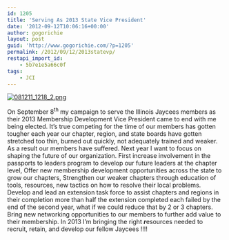 ```yaml
---
id: 1205
title: 'Serving As 2013 State Vice President'
date: '2012-09-12T10:06:16+00:00'
author: gogorichie
layout: post
guid: 'http://www.gogorichie.com/?p=1205'
permalink: /2012/09/12/2013statevp/
restapi_import_id:
    - 5b7e1e5a66c0f
tags:
    - JCI
---
```


[![](http://www.gogorichie.com/wp-content/uploads/2011/08/081211_1218_2.png "081211_1218_2.png")](http://www.gogorichie.com/wp-content/uploads/2011/08/081211_1218_2.png)

On September 8<sup>th</sup> my campaign to serve the Illinois Jaycees members as their 2013 Membership Development Vice President came to end with me being elected. It’s true competing for the time of our members has gotten tougher each year our chapter, region, and state boards have gotten stretched too thin, burned out quickly, not adequately trained and weaker. As a result our members have suffered. Next year I want to focus on shaping the future of our organization. First increase involvement in the passports to leaders program to develop our future leaders at the chapter level, Offer new membership development opportunities across the state to grow our chapters, Strengthen our weaker chapters through education of tools, resources, new tactics on how to resolve their local problems. Develop and lead an extension task force to assist chapters and regions in their completion more than half the extension completed each failed by the end of the second year, what if we could reduce that by 2 or 3 chapters. Bring new networking opportunities to our members to further add value to their membership. In 2013 I’m bringing the right ***r***esources needed to recruit, retain, and develop our fellow Jaycees !!!!